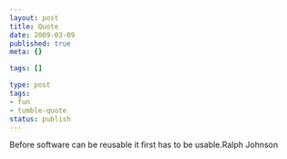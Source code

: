 ```yaml
---
layout: post
title: Quote
date: 2009-03-09
published: true
meta: {}

tags: []

type: post
tags:
- fun
- tumble-quote
status: publish
---
```

<!-- blockquote  -->Before software can be reusable it first has to be usable.<!-- endblockquote  -->Ralph Johnson
